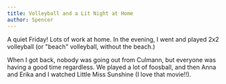 ```yaml
---
title: Volleyball and a Lit Night at Home
author: Spencer
---
```


A quiet Friday! Lots of work at home. In the evening, I went and played 2x2 volleyball (or "beach" volleyball, without the beach.)

When I got back, nobody was going out from Culmann, but everyone was having a good time regardless. We played a lot of foosball, and then Anna and Erika and I watched Little Miss Sunshine (I love that movie!!).